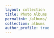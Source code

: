 ```yaml
---
layout: collection
title: Photo Albums
permalink: /albums/
collection: albums
author_profile: true
---
```

